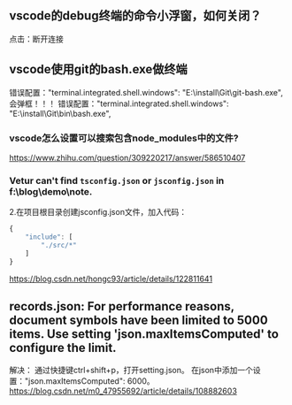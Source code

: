 ## vscode的debug终端的命令小浮窗，如何关闭？
点击：断开连接

## vscode使用git的bash.exe做终端

错误配置："terminal.integrated.shell.windows": "E:\\install\\Git\\git-bash.exe",
会弹框！！！
错误配置："terminal.integrated.shell.windows": "E:\\install\\Git\\bin\\bash.exe",

### vscode怎么设置可以搜索包含node_modules中的文件?

https://www.zhihu.com/question/309220217/answer/586510407

### Vetur can't find `tsconfig.json` or `jsconfig.json` in f:\blog\demo\note.
2.在项目根目录创建jsconfig.json文件，加入代码：
```javascript
{
    "include": [
        "./src/*"
    ]
}
```
https://blog.csdn.net/hongc93/article/details/122811641

## records.json: For performance reasons, document symbols have been limited to 5000 items. Use setting 'json.maxItemsComputed' to configure the limit.
解决：
通过快捷键ctrl+shift+p，打开setting.json。
在json中添加一个设置："json.maxItemsComputed": 6000。
https://blog.csdn.net/m0_47955692/article/details/108882603
